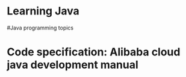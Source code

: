 # Learning Java
#Java programming topics
# Code specification: Alibaba cloud java development manual
